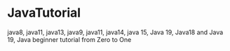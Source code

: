 # JavaTutorial
java8, java11, java13, java9, java11, java14, java 15, Java 19, Java18 and Java 19, Java beginner tutorial from Zero to One

